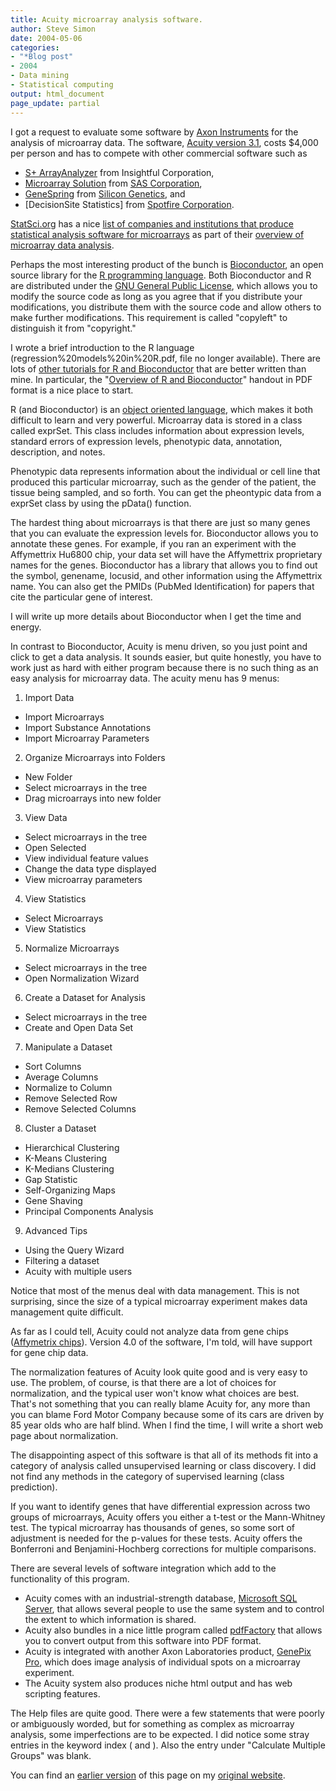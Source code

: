 ```yaml
---
title: Acuity microarray analysis software.
author: Steve Simon
date: 2004-05-06
categories:
- "*Blog post"
- 2004
- Data mining
- Statistical computing
output: html_document
page_update: partial
---
```

I got a request to evaluate some software by [Axon Instruments][axo1] for the analysis of microarray data. The software, [Acuity version 3.1][axo2], costs $4,000 per person and has to compete with other commercial software such as

- [S+ ArrayAnalyzer][spl1] from Insightful Corporation,
- [Microarray Solution][sas1] from [SAS Corporation][sas2],
- [GeneSpring][gen2] from [Silicon Genetics][gen3], and
- [DecisionSite Statistics] from [Spotfire Corporation][spo2].

[StatSci.org][sta1] has a nice [list of companies and institutions that produce statistical analysis software for microarrays][sta2] as part of their [overview of microarray data analysis][sta3].

Perhaps the most interesting product of the bunch is [Bioconductor][bio1], an open source library for the [R programming language][cra1]. Both Bioconductor and R are distributed under the [GNU General Public License][gnu1], which allows you to modify the source code as long as you agree that if you distribute your modifications, you distribute them with the source code and allow others to make further modifications. This requirement is called "copyleft" to distinguish it from "copyright."

I wrote a brief introduction to the R language (regression%20models%20in%20R.pdf, file no longer available). There are lots of [other tutorials for R and Bioconductor][bio2] that are better written than mine. In particular, the "[Overview of R and Bioconductor][bio3]" handout in PDF format is a nice place to start.

R (and Bioconductor) is an [object oriented language][wik1], which makes it both difficult to learn and very powerful. Microarray data is stored in a class called exprSet. This class includes information about expression levels, standard errors of expression levels, phenotypic data, annotation, description, and notes.

Phenotypic data represents information about the individual or cell line that produced this particular microarray, such as the gender of the patient, the tissue being sampled, and so forth. You can get the pheontypic data from a exprSet class by using the pData() function.

The hardest thing about microarrays is that there are just so many genes that you can evaluate the expression levels for. Bioconductor allows you to annotate these genes. For example, if you ran an experiment with the Affymettrix Hu6800 chip, your data set will have the Affymettrix proprietary names for the genes. Bioconductor has a library that allows you to find out the symbol, genename, locusid, and other information using the Affymettrix name. You can also get the PMIDs (PubMed Identification) for papers that cite the particular gene of interest.

I will write up more details about Bioconductor when I get the time and energy.

In contrast to Bioconductor, Acuity is menu driven, so you just point and click to get a data analysis. It sounds easier, but quite honestly, you have to work just as hard with either program because there is no such thing as an easy analysis for microarray data. The acuity menu has 9 menus:

1. Import Data

- Import Microarrays
- Import Substance Annotations
- Import Microarray Parameters

2. Organize Microarrays into Folders

- New Folder
- Select microarrays in the tree
- Drag microarrays into new folder

3. View Data

- Select microarrays in the tree
- Open Selected
- View individual feature values
- Change the data type displayed
- View microarray parameters

4. View Statistics

- Select Microarrays
- View Statistics

5. Normalize Microarrays

- Select microarrays in the tree
- Open Normalization Wizard

6. Create a Dataset for Analysis

- Select microarrays in the tree
- Create and Open Data Set

7. Manipulate a Dataset

- Sort Columns
- Average Columns
- Normalize to Column
- Remove Selected Row
- Remove Selected Columns

8. Cluster a Dataset

- Hierarchical Clustering
- K-Means Clustering
- K-Medians Clustering
- Gap Statistic
- Self-Organizing Maps
- Gene Shaving
- Principal Components Analysis

9. Advanced Tips

- Using the Query Wizard
- Filtering a dataset
- Acuity with multiple users

Notice that most of the menus deal with data management. This is not surprising, since the size of a typical microarray experiment makes data management quite difficult.

As far as I could tell, Acuity could not analyze data from gene chips ([Affymetrix chips][aff1]). Version 4.0 of the software, I'm told, will have support for gene chip data.

The normalization features of Acuity look quite good and is very easy to use. The problem, of course, is that there are a lot of choices for normalization, and the typical user won't know what choices are best. That's not something that you can really blame Acuity for, any more than you can blame Ford Motor Company because some of its cars are driven by 85 year olds who are half blind. When I find the time, I will write a short web page about normalization.

The disappointing aspect of this software is that all of its methods fit into a category of analysis called unsupervised learning or class discovery. I did not find any methods in the category of supervised learning (class prediction).

If you want to identify genes that have differential expression across two groups of microarrays, Acuity offers you either a t-test or the Mann-Whitney test. The typical microarray has thousands of genes, so some sort of adjustment is needed for the p-values for these tests. Acuity offers the Bonferroni and Benjamini-Hochberg corrections for multiple comparisons.

There are several levels of software integration which add to the functionality of this program.

- Acuity comes with an industrial-strength database, [Microsoft SQL Server][msq1], that allows several people to use the same system and to control the extent to which information is shared.
- Acuity also bundles in a nice little program called [pdfFactory][pdf1] that allows you to convert output from this software into PDF format.
- Acuity is integrated with another Axon Laboratories product, [GenePix Pro][gen1], which does image analysis of individual spots on a microarray experiment.
- The Acuity system also produces niche html output and has web scripting features.

The Help files are quite good. There were a few statements that were poorly or ambiguously worded, but for something as complex as microarray analysis, some imperfections are to be expected. I did notice some stray entries in the keyword index (<invalid> and <no data>). Also the entry under "Calculate Multiple Groups" was blank.

You can find an [earlier version][sim1] of this page on my [original website][sim2].

[sim1]: http://www.pmean.com/04/acuity.html
[sim2]: http://www.pmean.com/original_site.html

[aff1]: http://www.affymetrix.com/index.affx
[axo1]: http://www.axon.com/index.html
[axo2]: http://www.axon.com/gn_Acuity.html
[bio1]: http://www.bioconductor.org/
[bio2]: http://www.bioconductor.org/labmat.html
[bio3]: http://www.bioconductor.org/labMat/pdf/RandBioC.pdf
[cra1]: http://cran.r-project.org/
[gen1]: http://www.axon.com/gn_GenePixSoftware.html
[gen2]: http://www.silicongenetics.com/cgi/SiG.cgi/Products/GeneSpring/index.smf
[gen3]: http://www.silicongenetics.com/cgi/SiG.cgi/index.smf
[gnu1]: http://www.statsci.org/index.html
[msq1]: http://www.microsoft.com/sql/
[pdf1]: http://www.pdffactory.com/products/pdffactory/index.html
[sas1]: http://www.sas.com/industry/pharma/mas/
[sas2]: http://www.sas.com/index.html
[spl1]: http://www.insightful.com/products/s-plus_arrayanalyzer/default.asp
[spo1]: http://www.spotfire.com/products/comp.asp
[spo2]: http://www.spotfire.com/
[sta1]: http://www.statsci.org/index.html
[sta2]: http://www.statsci.org/micrarra/analysis.html
[sta3]: http://www.statsci.org/micrarra/
[wik1]: http://en.wikipedia.org/wiki/Object_oriented